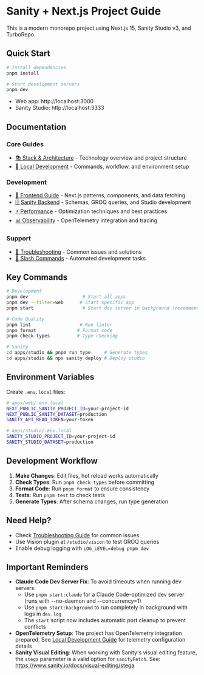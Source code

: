 # Sanity + Next.js Project Guide

This is a modern monorepo project using Next.js 15, Sanity Studio v3, and TurboRepo.

## Quick Start

```bash
# Install dependencies
pnpm install

# Start development servers
pnpm dev
```

- Web app: http://localhost:3000
- Sanity Studio: http://localhost:3333

## Documentation

### Core Guides

- [📚 Stack & Architecture](./docs/stack.md) - Technology overview and project structure
- [🚀 Local Development](./docs/local-development.md) - Commands, workflow, and environment setup

### Development

- [🎨 Frontend Guide](./docs/frontend.md) - Next.js patterns, components, and data fetching
- [🗄️ Sanity Backend](./docs/sanity-backend.md) - Schemas, GROQ queries, and Studio development
- [⚡ Performance](./docs/performance.md) - Optimization techniques and best practices
- [📊 Observability](./docs/observability.md) - OpenTelemetry integration and tracing

### Support

- [🔧 Troubleshooting](./docs/troubleshooting.md) - Common issues and solutions
- [🤖 Slash Commands](./docs/commands/README.md) - Automated development tasks

## Key Commands

```bash
# Development
pnpm dev                    # Start all apps
pnpm dev --filter=web      # Start specific app
pnpm start                  # Start dev server in background (recommended for AI assistants)

# Code Quality
pnpm lint                  # Run linter
pnpm format               # Format code
pnpm check-types          # Type checking

# Sanity
cd apps/studio && pnpm run type     # Generate types
cd apps/studio && npx sanity deploy # Deploy studio
```

## Environment Variables

Create `.env.local` files:

```bash
# apps/web/.env.local
NEXT_PUBLIC_SANITY_PROJECT_ID=your-project-id
NEXT_PUBLIC_SANITY_DATASET=production
SANITY_API_READ_TOKEN=your-token

# apps/studio/.env.local
SANITY_STUDIO_PROJECT_ID=your-project-id
SANITY_STUDIO_DATASET=production
```

## Development Workflow

1. **Make Changes**: Edit files, hot reload works automatically
2. **Check Types**: Run `pnpm check-types` before committing
3. **Format Code**: Run `pnpm format` to ensure consistency
4. **Tests**: Run `pnpm test` to check tests
5. **Generate Types**: After schema changes, run type generation

## Need Help?

- Check [Troubleshooting Guide](./docs/troubleshooting.md) for common issues
- Use Vision plugin at `/studio/vision` to test GROQ queries
- Enable debug logging with `LOG_LEVEL=debug pnpm dev`

## Important Reminders

- **Claude Code Dev Server Fix**: To avoid timeouts when running dev servers:
  - Use `pnpm start:claude` for a Claude Code-optimized dev server (runs with --no-daemon and --concurrency=1)
  - Use `pnpm start:background` to run completely in background with logs in `dev.log`
  - The `start` script now includes automatic port cleanup to prevent conflicts
- **OpenTelemetry Setup**: The project has OpenTelemetry integration prepared. See [Local Development Guide](./docs/local-development.md) for telemetry configuration details
- **Sanity Visual Editing**: When working with Sanity's visual editing feature, the `stega` parameter is a valid option for `sanityFetch`. See: https://www.sanity.io/docs/visual-editing/stega
